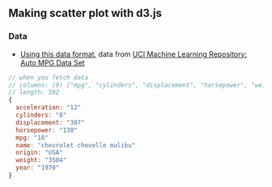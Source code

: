 ## Making scatter plot with d3.js

### Data
- [Using this data format](https://vizhub.com/curran/datasets/auto-mpg.csv), data from [UCI Machine Learning Repository: Auto MPG Data Set](http://mlr.cs.umass.edu/ml/datasets/Auto+MPG)
```js
// when you fetch data
// columns: (9) ["mpg", "cylinders", "displacement", "horsepower", "weight", "acceleration", "year", "origin", "name"]
// length: 392
{
  acceleration: "12"
  cylinders: "8"
  displacement: "307"
  horsepower: "130"
  mpg: "18"
  name: "chevrolet chevelle malibu"
  origin: "USA"
  weight: "3504"
  year: "1970"
}
```